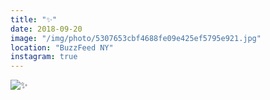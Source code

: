 ```yaml
---
title: "✨"
date: 2018-09-20
image: "/img/photo/5307653cbf4688fe09e425ef5795e921.jpg"
location: "BuzzFeed NY"
instagram: true
---
```


![✨](/img/photo/5307653cbf4688fe09e425ef5795e921.jpg)
